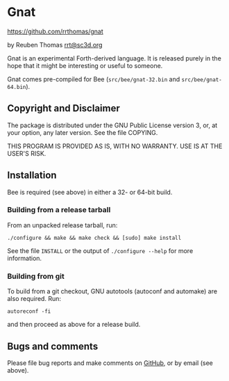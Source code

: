 # Gnat

https://github.com/rrthomas/gnat  

by Reuben Thomas <rrt@sc3d.org>  

Gnat is an experimental Forth-derived language. It is released purely in the
hope that it might be interesting or useful to someone.

Gnat comes pre-compiled for Bee (`src/bee/gnat-32.bin` and
`src/bee/gnat-64.bin`).


## Copyright and Disclaimer

The package is distributed under the GNU Public License version 3, or, at
your option, any later version. See the file COPYING.

THIS PROGRAM IS PROVIDED AS IS, WITH NO WARRANTY. USE IS AT THE USER'S RISK.


## Installation

Bee is required (see above) in either a 32- or 64-bit build.

### Building from a release tarball

From an unpacked release tarball, run:

```
./configure && make && make check && [sudo] make install
```

See the file `INSTALL` or the output of `./configure --help` for more
information.

### Building from git

To build from a git checkout, GNU autotools (autoconf and automake) are also
required. Run:

```
autoreconf -fi
```

and then proceed as above for a release build.


## Bugs and comments

Please file bug reports and make comments on
[GitHub](https://github.com/rrthomas/gnat/issues), or by email (see
above).
